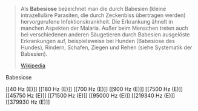 > Als **Babesiose** bezeichnet man die durch Babesien (kleine intrazelluläre Parasiten, die durch Zeckenbiss übertragen werden) hervorgerufene Infektionskrankheit. Die Erkrankung ähnelt in manchen Aspekten der Malaria. Außer beim Menschen treten auch bei verschiedenen anderen Säugetieren durch Babesien ausgelöste Erkrankungen auf, beispielsweise bei Hunden (Babesiose des Hundes), Rindern, Schafen, Ziegen und Rehen (siehe Systematik der Babesien).
>
> [Wikipedia](https://de.wikipedia.org/wiki/Babesiose)

Babesiose

[[40 Hz (E)]]
[[180 Hz (E)]]
[[700 Hz (E)]]
[[900 Hz (E)]]
[[7500 Hz (E)]]
[[45750 Hz (E)]]
[[71500 Hz (E)]]
[[95000 Hz (E)]]
[[219340 Hz (E)]]
[[379930 Hz (E)]]
